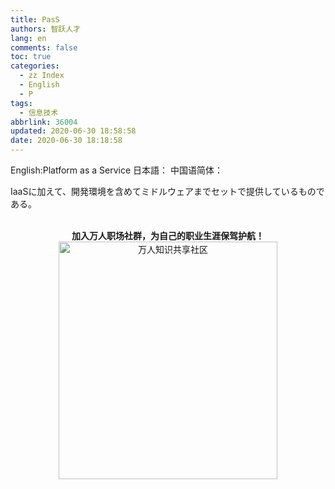 ```yaml
---
title: PasS
authors: 智跃人才
lang: en
comments: false
toc: true
categories:
  - zz Index
  - English
  - P
tags:
  - 信息技术
abbrlink: 36004
updated: 2020-06-30 18:58:58
date: 2020-06-30 18:18:58
---
```


English:Platform as a Service
日本語：
中国语简体：

IaaSに加えて、開発環境を含めてミドルウェアまでセットで提供しているものである。


<br>

<center>
<b>加入万人职场社群，为自己的职业生涯保驾护航！</b>

<br>

 <img src="/assets/img/dingding/dingding-group-life.jpg" width = "350" height = "380" alt="万人知识共享社区" align=center />

</center>

